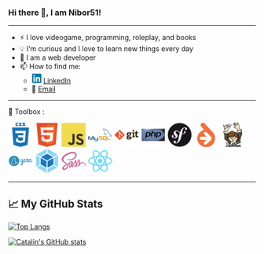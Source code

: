 ### Hi there 👋, I am Nibor51!

---

- ⚡ I love videogame, programming, roleplay, and books
- 💡 I’m curious and I love to learn new things every day
- 📖 I am a web developer
- 📫 How to find me: 
  - <img src="https://github.com/devicons/devicon/blob/master/icons/linkedin/linkedin-original.svg" alt="LinkedIn" width="20" height="20"/>  [LinkedIn](https://www.linkedin.com/in/robin-jonval/)
  - 📧 [Email](mailto:jonval.robin@gmail.com)

---

🧰 Toolbox : 

<img src="https://github.com/devicons/devicon/blob/master/icons/css3/css3-plain-wordmark.svg" alt="CSS" width="50" height="50"/> <img src="https://github.com/devicons/devicon/blob/master/icons/html5/html5-original.svg" alt="HTML" width="50" height="50"/>
<img src="https://github.com/devicons/devicon/blob/master/icons/javascript/javascript-original.svg" alt="JavaScript" width="50" height="50"/> 
<img src="https://github.com/devicons/devicon/blob/master/icons/mysql/mysql-original-wordmark.svg" alt="MySQL" width="50" height="50"/>
<img src="https://github.com/devicons/devicon/blob/master/icons/git/git-original-wordmark.svg" alt="Git" width="50" height="50"/>
<img src="https://github.com/devicons/devicon/blob/master/icons/php/php-original.svg" alt="PHP" width="50" height="50"/>
<img src="https://github.com/devicons/devicon/blob/master/icons/symfony/symfony-original.svg" alt="Symfony" width="50" height="50"/>
<img src="https://github.com/devicons/devicon/blob/master/icons/doctrine/doctrine-original.svg" alt="Doctrine" width="50" height="50"/>
<img src="https://github.com/devicons/devicon/blob/master/icons/composer/composer-original.svg" alt="composer" width="50" height="50"/>
<img src="https://github.com/devicons/devicon/blob/master/icons/yarn/yarn-original-wordmark.svg" alt="yarn" width="50" height="50"/>
<img src="https://github.com/devicons/devicon/blob/master/icons/webpack/webpack-original.svg" alt="webpack" width="50" height="50"/>
<img src="https://github.com/devicons/devicon/blob/master/icons/sass/sass-original.svg" alt="Sass" width="50" height="50"/>
<img src="https://github.com/devicons/devicon/blob/master/icons/react/react-original.svg" alt="JavaScript" width="50" height="50"/>

---

## &#x1f4c8; My GitHub Stats

[![Top Langs](https://github-readme-stats.vercel.app/api/top-langs/?username=nibor51&theme=dracula)](https://github.com/anuraghazra/github-readme-stats)

[![Catalin's GitHub stats](https://github-readme-stats.vercel.app/api?username=nibor51&theme=dracula&show_icons=true&include_all_commits=true&count_private=true&hide=issues&custom_title=Nibor51\'s+GitHub+Stats)](https://github.com/anuraghazra/github-readme-stats)


<!--

<!--
**nibor51/nibor51** is a ✨ _special_ ✨ repository because its `README.md` (this file) appears on your GitHub profile.

Here are some ideas to get you started:

- 🔭 I’m currently working on ...
- 🌱 I’m currently learning ...
- 👯 I’m looking to collaborate on ...
- 🤔 I’m looking for help with ...
- 💬 Ask me about ...
- 📫 How to reach me: ...
- 😄 Pronouns: ...
- ⚡ Fun fact: ...
-->
